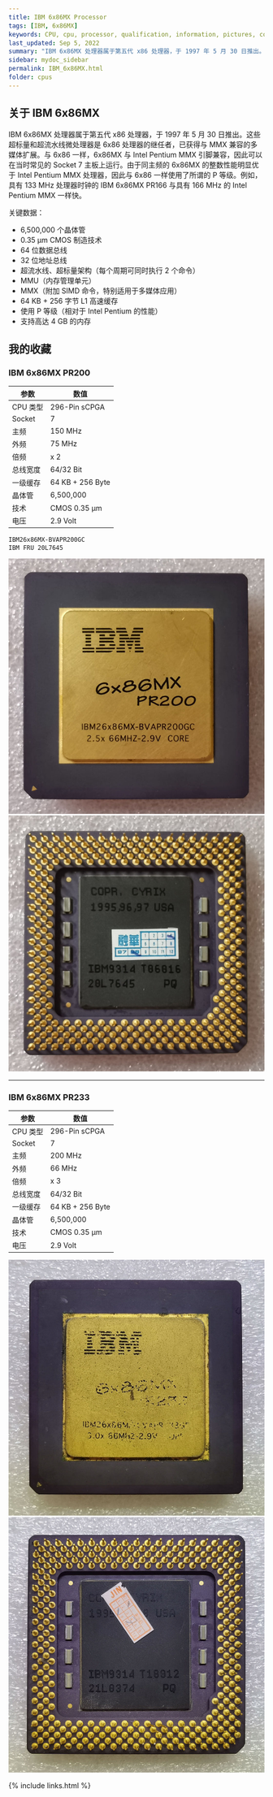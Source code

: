 ```yaml
---
title: IBM 6x86MX Processor
tags: [IBM, 6x86MX]
keywords: CPU, cpu, processor, qualification, information, pictures, core, frequency, chip packaging, packaging, cpu info, x86, collection, amd, cyrix, harris, ibm, idt, iit, intel, motorola, nec, sgs, sgs-thomson, siemens, ST, signetics, mhs, ti, texas instruments, ulsi, umc, weitek, zilog, 808x, 8085, 8088, 8086, 80188, 80186, 80286, 286, 80386, 386, i386, Am386, 386sx, 386dx, 486, i486, 586, 486sx, 486dx, overdrive, 487, pentium, 586, 5x86, 386dlc, 386slc, 486dx2, mmx, ppro, pentium-pro, pro, athlon, duron, z80, dirk oppelt, dirk, oppelt, engineering, sample, samples
last_updated: Sep 5, 2022
summary: "IBM 6x86MX 处理器属于第五代 x86 处理器，于 1997 年 5 月 30 日推出。"
sidebar: mydoc_sidebar
permalink: IBM_6x86MX.html
folder: cpus
---
```


## 关于 IBM 6x86MX

IBM 6x86MX 处理器属于第五代 x86 处理器，于 1997 年 5 月 30 日推出。这些超标量和超流水线微处理器是 6x86 处理器的继任者，已获得与 MMX 兼容的多媒体扩展。与 6x86 一样，6x86MX 与 Intel Pentium MMX 引脚兼容，因此可以在当时常见的 Socket 7 主板上运行。由于同主频的 6x86MX 的整数性能明显优于 Intel Pentium MMX 处理器，因此与 6x86 一样使用了所谓的 P 等级。例如，具有 133 MHz 处理器时钟的 IBM 6x86MX PR166 与具有 166 MHz 的 Intel Pentium MMX 一样快。

关键数据：
 - 6,500,000 个晶体管
 - 0.35 µm CMOS 制造技术
 - 64 位数据总线
 - 32 位地址总线
 - 超流水线、超标量架构（每个周期可同时执行 2 个命令）
 - MMU（内存管理单元）
 - MMX（附加 SIMD 命令，特别适用于多媒体应用）
 - 64 KB + 256 字节 L1 高速缓存
 - 使用 P 等级（相对于 Intel Pentium 的性能）
 - 支持高达 4 GB 的内存

## 我的收藏

### IBM 6x86MX PR200

| 参数 | 数值 |
| ------ | ------ |
| CPU 类型 | 296-Pin sCPGA |
| Socket | 7 |
| 主频 | 150 MHz |
| 外频 | 75 MHz |
| 倍频 | x 2 |
| 总线宽度 | 64/32 Bit |
| 一级缓存 | 64 KB + 256 Byte |
| 晶体管 | 6,500,000 |
| 技术 | CMOS 0.35 µm |
| 电压 | 2.9 Volt |

```
IBM26x86MX-BVAPR200GC
IBM FRU 20L7645
```

![IBM 6x86MX PR200 正面](/images/cpus/IBM/IBM_6x86MX_PR200_1.jpg)
![IBM 6x86MX PR200 反面](/images/cpus/IBM/IBM_6x86MX_PR200_2.jpg)

---------

### IBM 6x86MX PR233

| 参数 | 数值 |
| ------ | ------ |
| CPU 类型 | 296-Pin sCPGA |
| Socket | 7 |
| 主频 | 200 MHz |
| 外频 | 66 MHz |
| 倍频 | x 3 |
| 总线宽度 | 64/32 Bit |
| 一级缓存 | 64 KB + 256 Byte |
| 晶体管 | 6,500,000 |
| 技术 | CMOS 0.35 µm |
| 电压 | 2.9 Volt |

![IBM 6x86MX PR233 正面](/images/cpus/IBM/IBM_6x86MX_PR233_1.jpg)
![IBM 6x86MX PR233 反面](/images/cpus/IBM/IBM_6x86MX_PR233_2.jpg)

{% include links.html %}
